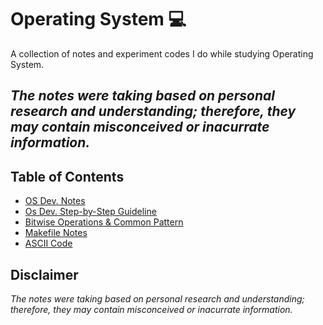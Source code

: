 # Operating System :computer:
A collection of notes and experiment codes I do while studying Operating System.

*The notes were taking based on personal research and understanding; therefore, they may contain misconceived or inacurrate information.*
---
## Table of Contents
- [OS Dev. Notes](./guides/OS-DEV-NOTES.md)
- [Os Dev. Step-by-Step Guideline](./guides/GUIDELINE.md)
- [Bitwise Operations & Common Pattern](./guides/BITWISE.md)
- [Makefile Notes](./guides/Makefile)
- [ASCII Code](./guides/ASCIICODE.md)

## Disclaimer
*The notes were taking based on personal research and understanding; therefore, they may contain misconceived or inacurrate information.*